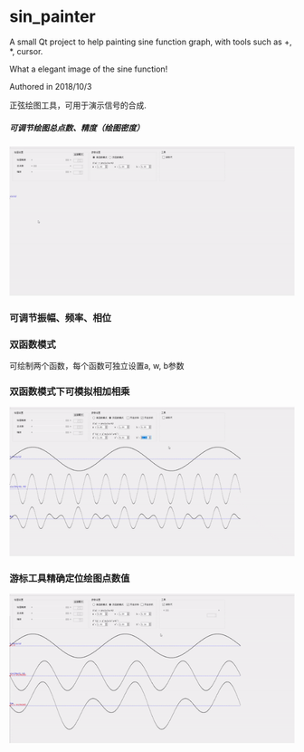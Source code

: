 # sin_painter
A small Qt project to help painting sine function graph, with tools such as +, *, cursor.

What a elegant image of the sine function!

Authored in 2018/10/3

正弦绘图工具，可用于演示信号的合成.

##### 可调节绘图总点数、精度（绘图密度）
![img](https://github.com/lichengchen/sinPainter/blob/main/4-1.gif) 
### 可调节振幅、频率、相位
### 双函数模式
可绘制两个函数，每个函数可独立设置a, w, b参数
### 双函数模式下可模拟相加相乘
![img](https://github.com/lichengchen/sinPainter/blob/main/4-2.gif) 
### 游标工具精确定位绘图点数值
![img](https://github.com/lichengchen/sinPainter/blob/main/4-3.gif) 

